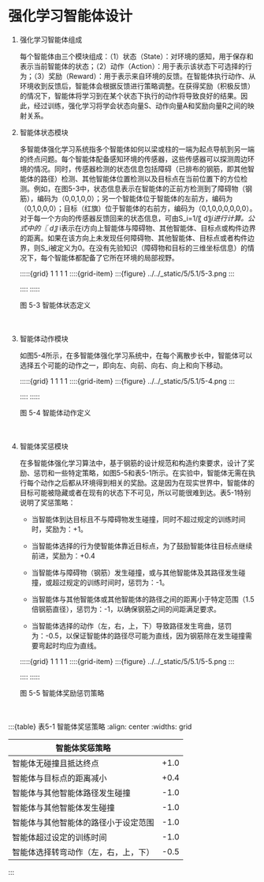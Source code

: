 # 强化学习智能体设计

1. 强化学习智能体组成

   每个智能体由三个模块组成：（1）状态（State）：对环境的感知，用于保存和表示当前智能体的状态；（2）动作（Action）：用于表示该状态下可选择的行为；（3）奖励（Reward）：用于表示来自环境的反馈。在智能体执行动作、从环境收到反馈后，智能体会根据反馈进行策略调整。在获得奖励（积极反馈）的情况下，智能体将学习到在某个状态下执行的动作将导致良好的结果。因此，经过训练，强化学习将学会状态向量S、动作向量A和奖励向量R之间的映射关系。

2. 智能体状态模块

   多智能体强化学习系统指多个智能体如何以梁或柱的一端为起点导航到另一端的终点问题。每个智能体配备感知环境的传感器，这些传感器可以探测周边环境的情况。同时，传感器检测的状态信息包括障碍（已排布的钢筋，即其他智能体的路径）检测、其他智能体位置检测以及目标点在当前位置下的方位检测。例如，在图5-3中，状态信息表示在智能体的正前方检测到了障碍物（钢筋），编码为（0,0,1,0,0）；另一个智能体位于智能体的左前方，编码为（0,1,0,0,0）；目标（红旗）位于智能体的右前方，编码为（0,1,0,0,0,0,0,0）。对于每一个方向的传感器反馈回来的状态信息，可由S_i=1/〖
   d〗_i进行计算。公式中的〖 d〗_
   i表示在i方向上智能体与障碍物、其他智能体、目标点或构件边界的距离。如果在该方向上未发现任何障碍物、其他智能体、目标点或者构件边界，则S_i被定义为0。在没有先验知识（障碍物和目标的三维坐标信息）的情况下，每个智能体都配备了它所在环境的局部视野。

   :::::{grid} 1 1 1 1
   ::::{grid-item}
   :::{figure} ../../_static/5/5.1/5-3.png
   :::

   ::::
   :::::
    <div class="show-mid">图 5-3 智能体状态定义</div>
    <br>
    <br>

3. 智能体动作模块

   如图5-4所示，在多智能体强化学习系统中，在每个离散步长中，智能体可以选择五个可能的动作之一，即向左、向前、向右、向上和向下移动。

   :::::{grid} 1 1 1 1
   ::::{grid-item}
   :::{figure} ../../_static/5/5.1/5-4.png
   :::

   ::::
   :::::
    <div class="show-mid">图 5-4 智能体动作定义</div>
    <br>
    <br>

4. 智能体奖惩模块

   在多智能体强化学习算法中，基于钢筋的设计规范和构造约束要求，设计了奖励、惩罚和一些特定策略，如图5-5和表5-1所示。在实验中，智能体无需在执行每个动作之后都从环境得到相关的奖励。这是因为在现实世界中，智能体的目标可能被隐藏或者在现有的状态下不可见，所以可能很难到达。表5-1特别说明了奖惩策略：

    - 当智能体到达目标且不与障碍物发生碰撞，同时不超过规定的训练时间时，奖励为：+1。

    - 当智能体选择的行为使智能体靠近目标点，为了鼓励智能体往目标点继续前进，奖励为：+0.4

    - 当智能体与障碍物（钢筋）发生碰撞，或与其他智能体及其路径发生碰撞，或超过规定的训练时间时，惩罚为：-1。

    - 当智能体与其他智能体或其他智能体的路径之间的距离小于特定范围（1.5倍钢筋直径），惩罚为：-1，以确保钢筋之间的间距满足要求。

    - 当智能体选择的动作（左，右，上，下）导致路径发生弯曲，惩罚为：-0.5，以保证智能体的路径尽可能为直线，因为钢筋除在发生碰撞需要弯起时均应为直线。

   :::::{grid} 1 1 1 1
   ::::{grid-item}
   :::{figure} ../../_static/5/5.1/5-5.png
   :::

   ::::
   :::::
    <div class="show-mid">图 5-5 智能体奖励惩罚策略</div>
    <br>
    <br>

:::{table} 表5-1 智能体奖惩策略
:align: center
:widths: grid

| 智能体奖惩策略            |      |
|--------------------|------|
| 智能体无碰撞且抵达终点        | +1.0 |
| 智能体与目标点的距离减小       | +0.4 |
| 智能体与其他智能体路径发生碰撞    | -1.0 |
| 智能体与其他智能体发生碰撞      | -1.0 |
| 智能体与其他智能体的路径小于设定范围 | -1.0 |
| 智能体超过设定的训练时间       | -1.0 |
| 智能体选择转弯动作（左，右，上，下） | -0.5 |

:::

